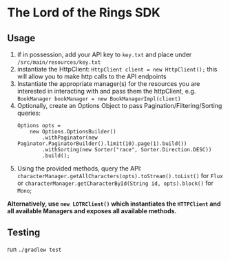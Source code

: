 # The Lord of the Rings SDK

## Usage

1. if in possession, add your API key to `key.txt` and place under `/src/main/resources/key.txt`
2. instantiate the HttpClient: `HttpClient client = new HttpClient();` this will allow you to make http calls to the API endpoints
3. Instantiate the appropriate manager(s) for the resources you are interested in interacting with and pass them the httpClient, e.g. `BookManager bookManager = new BookManagerImpl(client)`
4. Optionally, create an Options Object to pass Pagination/Filtering/Sorting queries:
    ```
    Options opts =
        new Options.OptionsBuilder()
            .withPaginator(new Paginator.PaginatorBuilder().limit(10).page(1).build())
            .withSorting(new Sorter("race", Sorter.Direction.DESC))
            .build();
    ```
5. Using the provided methods, query the API: `characterManager.getAllCharacters(opts).toStream().toList()` for `Flux` or `characterManager.getCharacterById(String id, opts).block()` for `Mono`;

**Alternatively, use `new LOTRClient()` which instantiates the `HTTPClient` and all available Managers and exposes all available methods.** 

## Testing
run `./gradlew test`
